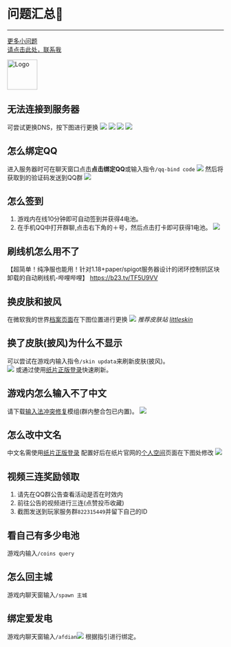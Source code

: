 # 问题汇总📄
---
<div class="linkcardth">
  <a href="https://qm.qq.com/q/LCMrtSlViG" target="_blank">
    <p class="description">更多小问题<br><span>请点击此处，联系我</span></p>
    <div class="logo">
        <img alt="Logo" width="70px" height="70px" src="/picture/gsxth.webp" />
    </div>
  </a>
</div>

## 无法连接到服务器
可尝试更换DNS，按下图进行更换
![](/picture/dns1.webp)
![](/picture/dns2.webp)
![](/picture/dns3.webp)
![](/picture/dns4.webp)

## 怎么绑定QQ
进入服务器时可在聊天窗口点击**点击绑定QQ**或输入指令`/qq-bind code`
![](/picture/qqbind.webp)
然后将获取到的验证码发送到QQ群
![](/picture/qqbind2.webp)

## 怎么签到
1. 游戏内在线10分钟即可自动签到并获得4电池。
2. 在手机QQ中打开群聊,点击右下角的＋号，然后点击打卡即可获得1电池。
![](/picture/daka.webp)

## 刷线机怎么用不了
【超简单！纯净服也能用！针对1.18+paper/spigot服务器设计的闭环控制抗区块卸载的自动刷线机-哔哩哔哩】 https://b23.tv/TF5U9VV

## 换皮肤和披风
在微软我的世界[档案页面](https://www.minecraft.net/zh-hans/msaprofile/mygames)在下图位置进行更换
![](/picture/skin1.webp)
*推荐皮肤站 [littleskin](https://littleskin.cn/)*

## 换了皮肤(披风)为什么不显示
可以尝试在游戏内输入指令`/skin updata`来刷新皮肤(披风)。  
![](/picture/skinupdata.webp)
或通过使用[纸片正版登录](papercardlogin)快速刷新。

## 游戏内怎么输入不了中文
请下载[输入法冲突修复](https://www.mcmod.cn/class/3358.html)模组(群内整合包已内置)。
![](/picture/srfxf.webp)

## 怎么改中文名
中文名需使用[纸片正版登录](./papercardlogin)
配置好后在纸片官网的[个人空间](https://paper-card.cn/space)页面在下图处修改
![](/picture/zhname.webp)

## 视频三连奖励领取
1. 请先在QQ群公告查看活动是否在时效内
2. 前往公告的视频进行三连(点赞投币收藏)
3. 截图发送到玩家服务群`822315449`并留下自己的ID

## 看自己有多少电池
游戏内输入`/coins query`

## 怎么回主城
游戏内聊天窗输入`/spawn 主城`

## 绑定爱发电
游戏内聊天窗输入`/afdian`![](/picture/afdian.webp)
根据指引进行绑定。